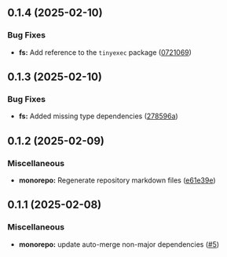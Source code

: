 ## 0.1.4 (2025-02-10)

### Bug Fixes

- **fs:** Add reference to the `tinyexec` package ([0721069](https://github.com/storm-software/stryke/commit/0721069))

## 0.1.3 (2025-02-10)

### Bug Fixes

- **fs:** Added missing type dependencies ([278596a](https://github.com/storm-software/stryke/commit/278596a))

## 0.1.2 (2025-02-09)

### Miscellaneous

- **monorepo:** Regenerate repository markdown files ([e61e39e](https://github.com/storm-software/stryke/commit/e61e39e))

## 0.1.1 (2025-02-08)

### Miscellaneous

  - **monorepo:** update auto-merge non-major dependencies ([#5](https://github.com/storm-software/stryke/pull/5))
